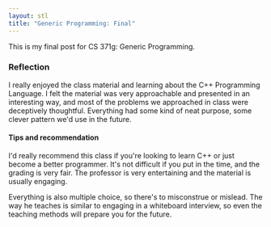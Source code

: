 ```yaml
---
layout: stl
title: "Generic Programming: Final"
---
```


This is my final post for CS 371g: Generic Programming.

### Reflection

I really enjoyed the class material and learning about the C++
Programming Language. I felt the material was very approachable and
presented in an interesting way, and most of the problems we
approached in class were deceptively thoughtful. Everything had some
kind of neat purpose, some clever pattern we'd use in the future.

#### Tips and recommendation

I'd really recommend this class if you're looking to learn C++ or just
become a better programmer. It's not difficult if you put in the time,
and the grading is very fair. The professor is very entertaining and
the material is usually engaging.

Everything is also multiple choice, so there's to misconstrue or
mislead. The way he teaches is similar to engaging in a whiteboard
interview, so even the teaching methods will prepare you for the future.
